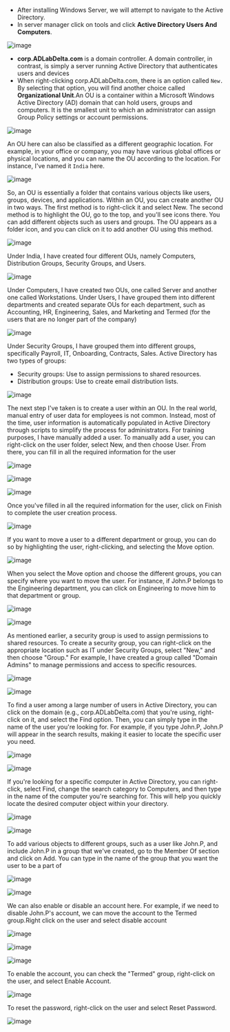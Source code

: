 - After installing Windows Server, we will attempt to navigate to the Active Directory.
- In server manager click on tools and click **Active Directory Users And Computers**.

![image](https://github.com/AlphaDeltaGamma/HomeLab-Active-Directory-/assets/92504746/aa5a3844-a372-444a-b2d6-7fd8884fafa7)

- **corp.ADLabDelta.com** is a domain controller. A domain controller, in contrast, is simply a server running Active Directory that authenticates users and devices
- When right-clicking corp.ADLabDelta.com, there is an option called `New.` By selecting that option, you will find another choice called **Organizational Unit**.An OU is a container within a Microsoft Windows Active Directory (AD) domain that can hold users, groups and computers. It is the smallest unit to which an administrator can assign Group Policy settings or account permissions.

![image](https://github.com/AlphaDeltaGamma/HomeLab-Active-Directory-/assets/92504746/4d98eb2d-a61f-4799-8a09-7dc574812714)

An OU here can also be classified as a different geographic location. For example, in your office or company, you may have various global offices or physical locations, and you can name the OU according to the location. For instance, I've named it `India` here.

![image](https://github.com/AlphaDeltaGamma/HomeLab-Active-Directory-/assets/92504746/f452b5d4-ec21-4a92-b670-7843b7230a68)

So, an OU is essentially a folder that contains various objects like users, groups, devices, and applications. Within an OU, you can create another OU in two ways. The first method is to right-click it and select New. The second method is to highlight the OU, go to the top, and you'll see icons there. You can add different objects such as users and groups. The OU appears as a folder icon, and you can click on it to add another OU using this method.

![image](https://github.com/AlphaDeltaGamma/HomeLab-Active-Directory-/assets/92504746/b391d8e1-97e3-47aa-a2f4-11a736571966)

Under India, I have created four different OUs, namely Computers, Distribution Groups, Security Groups, and Users.

![image](https://github.com/AlphaDeltaGamma/HomeLab-Active-Directory-/assets/92504746/ac9350f9-f189-44ec-8ec8-29933189b9d8)

Under Computers, I have created two OUs, one called Server and another one called Workstations.
Under Users, I have grouped them into different departments and created separate OUs for each department, such as Accounting, HR, Engineering, Sales, and Marketing and Termed (for the users that are no longer part of the company)

![image](https://github.com/AlphaDeltaGamma/HomeLab-Active-Directory-/assets/92504746/7c8b2ea6-ee32-475b-ba0f-cd55f2d18a7c)

Under Security Groups, I have grouped them into different groups, specifically Payroll, IT, Onboarding, Contracts, Sales. 
Active Directory has two types of groups:
- Security groups: Use to assign permissions to shared resources.
- Distribution groups: Use to create email distribution lists.

![image](https://github.com/AlphaDeltaGamma/HomeLab-Active-Directory-/assets/92504746/a12adc88-4964-4535-8ab3-8b1d33b9dcb8)

The next step I've taken is to create a user within an OU. In the real world, manual entry of user data for employees is not common. Instead, most of the time, user information is automatically populated in Active Directory through scripts to simplify the process for administrators. For training purposes, I have manually added a user. To manually add a user, you can right-click on the user folder, select New, and then choose User. From there, you can fill in all the required information for the user

![image](https://github.com/AlphaDeltaGamma/HomeLab-Active-Directory-/assets/92504746/b1f09340-5429-4ae3-8442-063c7ebbda6c)

![image](https://github.com/AlphaDeltaGamma/HomeLab-Active-Directory-/assets/92504746/efd2ffb9-b420-43c8-bda2-741513afba84)

![image](https://github.com/AlphaDeltaGamma/HomeLab-Active-Directory-/assets/92504746/49e8580a-aade-4980-827d-98368abddc7f)

Once you've filled in all the required information for the user, click on Finish to complete the user creation process.

![image](https://github.com/AlphaDeltaGamma/HomeLab-Active-Directory-/assets/92504746/d866071e-46a4-41ca-a351-8cd90ce566de)

If you want to move a user to a different department or group, you can do so by highlighting the user, right-clicking, and selecting the Move option.

![image](https://github.com/AlphaDeltaGamma/HomeLab-Active-Directory-/assets/92504746/7b133574-bbe8-4874-a471-39f8143bc910)

When you select the Move option and choose the different groups, you can specify where you want to move the user. For instance, if John.P belongs to the Engineering department, you can click on Engineering to move him to that department or group.

![image](https://github.com/AlphaDeltaGamma/HomeLab-Active-Directory-/assets/92504746/9f89fd6a-e6f9-44f0-96e4-1b93ae1570f7)

![image](https://github.com/AlphaDeltaGamma/HomeLab-Active-Directory-/assets/92504746/2bb663c1-b200-4c0e-8b6a-f68136bb32ad)

As mentioned earlier, a security group is used to assign permissions to shared resources. To create a security group, you can right-click on the appropriate location such as IT under Security Groups, select "New," and then choose "Group." For example, I have created a group called "Domain Admins" to manage permissions and access to specific resources.

![image](https://github.com/AlphaDeltaGamma/HomeLab-Active-Directory-/assets/92504746/7dd8c038-30e7-4423-b034-1aee658fb7eb)

![image](https://github.com/AlphaDeltaGamma/HomeLab-Active-Directory-/assets/92504746/5f8a5ed2-c1b7-419f-b575-12f4e3bd2a40)

To find a user among a large number of users in Active Directory, you can click on the domain (e.g., corp.ADLabDelta.com) that you're using, right-click on it, and select the Find option. Then, you can simply type in the name of the user you're looking for. For example, if you type John.P, John.P will appear in the search results, making it easier to locate the specific user you need.

![image](https://github.com/AlphaDeltaGamma/HomeLab-Active-Directory-/assets/92504746/b0bc9d6e-5438-41e0-866e-74068f90294c)

![image](https://github.com/AlphaDeltaGamma/HomeLab-Active-Directory-/assets/92504746/7e284f73-88d0-4b8b-bca9-6e79d6dda7c3)

If you're looking for a specific computer in Active Directory, you can right-click, select Find, change the search category to Computers, and then type in the name of the computer you're searching for. This will help you quickly locate the desired computer object within your directory.

![image](https://github.com/AlphaDeltaGamma/HomeLab-Active-Directory-/assets/92504746/79e833c2-c4a0-42da-a956-1be9add537d1)

![image](https://github.com/AlphaDeltaGamma/HomeLab-Active-Directory-/assets/92504746/a9e2c1df-d8ad-435a-b2fa-dc34cde8fa78)

To add various objects to different groups, such as a user like John.P, and include John.P in a group that we've created, go to the Member Of section and click on Add. You can type in the name of the group that you want the user to be a part of 

![image](https://github.com/AlphaDeltaGamma/HomeLab-Active-Directory-/assets/92504746/0781d3fd-70ca-47f1-bca7-5d9d364404a1)

![image](https://github.com/AlphaDeltaGamma/HomeLab-Active-Directory-/assets/92504746/5493bd2c-352f-492a-a1cf-579a923680e5)

We can also enable or disable an account here. For example, if we need to disable John.P's account, we can move the account to the Termed group.Right click on the user and select disable account

![image](https://github.com/AlphaDeltaGamma/HomeLab-Active-Directory-/assets/92504746/33d1fdbd-3d29-4aa7-9f3d-e7e986dc1a47)

![image](https://github.com/AlphaDeltaGamma/HomeLab-Active-Directory-/assets/92504746/c6c1775b-954b-4a9b-91ba-7004427e3198)

![image](https://github.com/AlphaDeltaGamma/HomeLab-Active-Directory-/assets/92504746/64c9cad0-24d1-4c59-b208-90a673254b75)

To enable the account, you can check the "Termed" group, right-click on the user, and select Enable Account.

![image](https://github.com/AlphaDeltaGamma/HomeLab-Active-Directory-/assets/92504746/35d116a9-db63-416d-a221-cefdcb7c1404)

To reset the password, right-click on the user and select Reset Password.

![image](https://github.com/AlphaDeltaGamma/HomeLab-Active-Directory-/assets/92504746/a5326645-2f13-4575-8606-c968f4134c43)




























































































  














































